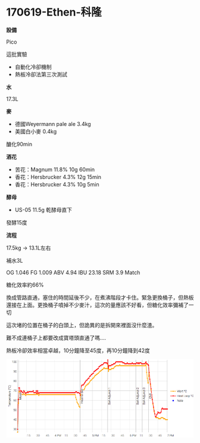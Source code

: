 # 170619-Ethen-科隆

**設備**

Pico 

這批實驗

* 自動化冷卻機制
* 熱板冷卻法第三次測試

**水**

17.3L

**麥**

* 德國Weyermann pale ale 3.4kg
* 美國白小麥 0.4kg

醣化90min

**酒花**

* 苦花：Magnum 11.8% 10g 60min
* 香花：Hersbrucker 4.3% 12g 15min
* 香花：Hersbrucker 4.3% 10g 5min

**酵母**

* US-05 11.5g 乾酵母直下

發酵15度

**流程**

17.5kg -> 13.1L左右

補水3L

OG 1.046 FG 1.009 ABV 4.94 IBU 23.18 SRM 3.9 Match

糖化效率約66%

換成管路直通，塞住的時間延後不少，在煮沸階段才卡住。緊急更換桶子，但熱板還接在上面。更換桶子噴掉不少麥汁，這次的量應該不好看，但糖化效率彌補了一切

這次堵的位置在桶子的白頭上，但詭異的是拆開來裡面沒什麼渣。

難不成連桶子上都要改成寶塔頭直通了嗎....

熱板冷卻效率相當卓越，10分鐘降至45度，再10分鐘降到42度

![](../img/test49.png)